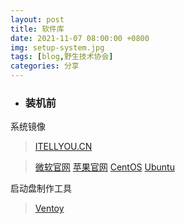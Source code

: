 ```yaml
---
layout: post
title: 软件库
date: 2021-11-07 08:00:00 +0800
img: setup-system.jpg
tags: [blog,野生技术协会]
categories: 分享
---
```

* ### 装机前

系统镜像

> <a href="https://next.itellyou.cn/" target="_blank">ITELLYOU.CN</a>  

> <a href="https://www.microsoft.com/zh-cn/windows/windows-11/" target="_blank">微软官网</a> <a href="https://support.apple.com/zh-cn/macos/upgrade" target="_blank">苹果官网</a> <a href="https://www.ventoy.net/cn/index.html" target="_blank">CentOS</a> <a href="https://www.ventoy.net/cn/index.html" target="_blank">Ubuntu</a>

启动盘制作工具 

> <a href="https://www.ventoy.net/cn/index.html" target="_blank">Ventoy</a>
